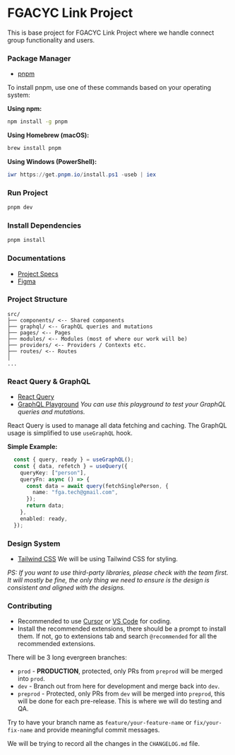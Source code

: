 # FGACYC Link Project

This is base project for FGACYC Link Project where we handle connect group functionality and users.

### Package Manager

- [pnpm](https://pnpm.io/installation)

To install pnpm, use one of these commands based on your operating system:

**Using npm:**
```bash
npm install -g pnpm
```

**Using Homebrew (macOS):**
```bash
brew install pnpm
```

**Using Windows (PowerShell):**
```powershell
iwr https://get.pnpm.io/install.ps1 -useb | iex
```

### Run Project

```bash
pnpm dev
```

### Install Dependencies

```bash
pnpm install
```

### Documentations

- [Project Specs](https://docs.google.com/document/d/1MMZ08RJsG-2SiCgW0y-vSbHEX0P1tGy6IyCyHxQlA9Q/edit?tab=t.0#heading=h.k045dnqx8f31)
- [Figma](https://www.figma.com/design/SgeqYpNEDRt21xTYfDjl85/FGA-MobileApp-Connect)


### Project Structure

```
src/
├── components/ <-- Shared components
├── graphql/ <-- GraphQL queries and mutations
├── pages/ <-- Pages
├── modules/ <-- Modules (most of where our work will be)
├── providers/ <-- Providers / Contexts etc.
├── routes/ <-- Routes
│
...
```

### React Query & GraphQL

- [React Query](https://tanstack.com/query)
- [GraphQL Playground](https://graphql-playground.development.fgacyc.com/)
_You can use this playground to test your GraphQL queries and mutations._

React Query is used to manage all data fetching and caching.
The GraphQL usage is simplified to use `useGraphQL` hook.

**Simple Example:**
```typescript
  const { query, ready } = useGraphQL();
  const { data, refetch } = useQuery({
    queryKey: ["person"],
    queryFn: async () => {
      const data = await query(fetchSinglePerson, {
        name: "fga.tech@gmail.com",
      });
      return data;
    },
    enabled: ready,
  });
```

### Design System

- [Tailwind CSS](https://tailwindcss.com/) 
We will be using Tailwind CSS for styling.

_PS: If you want to use third-party libraries, please check with the team first. It will mostly be fine, the only thing we need to ensure is the design is consistent and aligned with the designs._

### Contributing

- Recommended to use [Cursor](https://www.cursor.com/) or [VS Code](https://code.visualstudio.com/) for coding.
- Install the recommended extensions, there should be a prompt to install them.
  If not, go to extensions tab and search `@recommended` for all the recommended extensions.

There will be 3 long evergreen branches:
- `prod` - **PRODUCTION**, protected, only PRs from `preprod` will be merged into `prod`.
- `dev` - Branch out from here for development and merge back into `dev`.
- `preprod` - Protected, only PRs from `dev` will be merged into `preprod`, this will be done for each pre-release. This is where we will do testing and QA.

Try to have your branch name as `feature/your-feature-name` or `fix/your-fix-name` and provide meaningful commit messages.

We will be trying to record all the changes in the `CHANGELOG.md` file.
